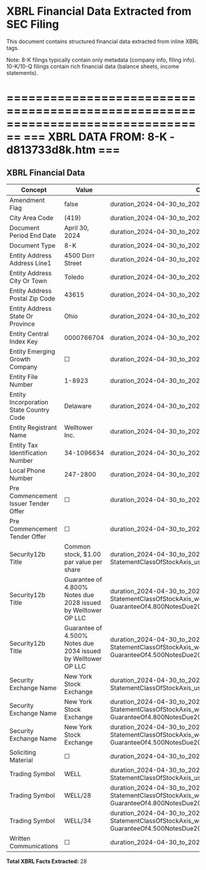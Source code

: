 # XBRL Financial Data Extracted from SEC Filing

This document contains structured financial data extracted from inline XBRL tags.

Note: 8-K filings typically contain only metadata (company info, filing info).
      10-K/10-Q filings contain rich financial data (balance sheets, income statements).


================================================================================
=== XBRL DATA FROM: 8-K - d813733d8k.htm ===
================================================================================

## XBRL Financial Data

| Concept | Value | Context | Format |
|---------|-------|---------|--------|
| Amendment Flag | false | duration_2024-04-30_to_2024-04-30 |  |
| City Area Code | (419) | duration_2024-04-30_to_2024-04-30 |  |
| Document Period End Date | April 30, 2024 | duration_2024-04-30_to_2024-04-30 | ixt:datemonthdayyearen |
| Document Type | 8-K | duration_2024-04-30_to_2024-04-30 |  |
| Entity Address Address Line1 | 4500 Dorr Street | duration_2024-04-30_to_2024-04-30 |  |
| Entity Address City Or Town | Toledo | duration_2024-04-30_to_2024-04-30 |  |
| Entity Address Postal Zip Code | 43615 | duration_2024-04-30_to_2024-04-30 |  |
| Entity Address State Or Province | Ohio | duration_2024-04-30_to_2024-04-30 | ixt-sec:stateprovnameen |
| Entity Central Index Key | 0000766704 | duration_2024-04-30_to_2024-04-30 |  |
| Entity Emerging Growth Company | ☐ | duration_2024-04-30_to_2024-04-30 | ixt-sec:boolballotbox |
| Entity File Number | 1-8923 | duration_2024-04-30_to_2024-04-30 |  |
| Entity Incorporation State Country Code | Delaware | duration_2024-04-30_to_2024-04-30 | ixt-sec:stateprovnameen |
| Entity Registrant Name | Welltower Inc. | duration_2024-04-30_to_2024-04-30 |  |
| Entity Tax Identification Number | 34-1096634 | duration_2024-04-30_to_2024-04-30 |  |
| Local Phone Number | 247-2800 | duration_2024-04-30_to_2024-04-30 |  |
| Pre Commencement Issuer Tender Offer | ☐ | duration_2024-04-30_to_2024-04-30 | ixt-sec:boolballotbox |
| Pre Commencement Tender Offer | ☐ | duration_2024-04-30_to_2024-04-30 | ixt-sec:boolballotbox |
| Security12b Title | Common stock, $1.00 par value per share | duration_2024-04-30_to_2024-04-30_us-gaap-StatementClassOfStockAxis_us-gaap-CommonStockMember |  |
| Security12b Title | Guarantee of 4.800% Notes due 2028 issued by Welltower OP LLC | duration_2024-04-30_to_2024-04-30_us-gaap-StatementClassOfStockAxis_well-GuaranteeOf4.800NotesDue2028IssuedByWelltowerOpLlcMember |  |
| Security12b Title | Guarantee of 4.500% Notes due 2034 issued by Welltower OP LLC | duration_2024-04-30_to_2024-04-30_us-gaap-StatementClassOfStockAxis_well-GuaranteeOf4.500NotesDue2034IssuedByWelltowerOpLlcMember |  |
| Security Exchange Name | New York Stock Exchange | duration_2024-04-30_to_2024-04-30_us-gaap-StatementClassOfStockAxis_us-gaap-CommonStockMember | ixt-sec:exchnameen |
| Security Exchange Name | New York Stock Exchange | duration_2024-04-30_to_2024-04-30_us-gaap-StatementClassOfStockAxis_well-GuaranteeOf4.800NotesDue2028IssuedByWelltowerOpLlcMember | ixt-sec:exchnameen |
| Security Exchange Name | New York Stock Exchange | duration_2024-04-30_to_2024-04-30_us-gaap-StatementClassOfStockAxis_well-GuaranteeOf4.500NotesDue2034IssuedByWelltowerOpLlcMember | ixt-sec:exchnameen |
| Soliciting Material | ☐ | duration_2024-04-30_to_2024-04-30 | ixt-sec:boolballotbox |
| Trading Symbol | WELL | duration_2024-04-30_to_2024-04-30_us-gaap-StatementClassOfStockAxis_us-gaap-CommonStockMember |  |
| Trading Symbol | WELL/28 | duration_2024-04-30_to_2024-04-30_us-gaap-StatementClassOfStockAxis_well-GuaranteeOf4.800NotesDue2028IssuedByWelltowerOpLlcMember |  |
| Trading Symbol | WELL/34 | duration_2024-04-30_to_2024-04-30_us-gaap-StatementClassOfStockAxis_well-GuaranteeOf4.500NotesDue2034IssuedByWelltowerOpLlcMember |  |
| Written Communications | ☐ | duration_2024-04-30_to_2024-04-30 | ixt-sec:boolballotbox |

**Total XBRL Facts Extracted:** 28


